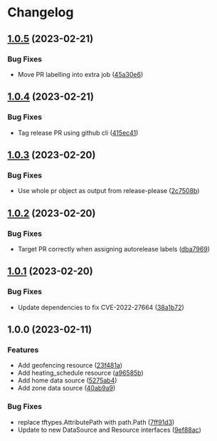 # Changelog

## [1.0.5](https://github.com/gonzolino/terraform-provider-tado/compare/v1.0.4...v1.0.5) (2023-02-21)


### Bug Fixes

* Move PR labelling into extra job ([45a30e6](https://github.com/gonzolino/terraform-provider-tado/commit/45a30e6e8e4ac71d624732065233eb892151b258))

## [1.0.4](https://github.com/gonzolino/terraform-provider-tado/compare/v1.0.3...v1.0.4) (2023-02-21)


### Bug Fixes

* Tag release PR using github cli ([415ec41](https://github.com/gonzolino/terraform-provider-tado/commit/415ec41834e2bce744f61e699926380e6ac8a8f9))

## [1.0.3](https://github.com/gonzolino/terraform-provider-tado/compare/v1.0.2...v1.0.3) (2023-02-20)


### Bug Fixes

* Use whole pr object as output from release-please ([2c7508b](https://github.com/gonzolino/terraform-provider-tado/commit/2c7508b0617e430faf2e7701e356d1fe4fa009c5))

## [1.0.2](https://github.com/gonzolino/terraform-provider-tado/compare/v1.0.1...v1.0.2) (2023-02-20)


### Bug Fixes

* Target PR correctly when assigning autorelease labels ([dba7969](https://github.com/gonzolino/terraform-provider-tado/commit/dba7969cec02009d5c5568f3a6b5074ccfadaa1d))

## [1.0.1](https://github.com/gonzolino/terraform-provider-tado/compare/v1.0.0...v1.0.1) (2023-02-20)


### Bug Fixes

* Update dependencies to fix CVE-2022-27664 ([38a1b72](https://github.com/gonzolino/terraform-provider-tado/commit/38a1b72862d535bc6b532ba5768a036144d6247b))

## 1.0.0 (2023-02-11)


### Features

* Add geofencing resource ([23f481a](https://github.com/gonzolino/terraform-provider-tado/commit/23f481a708de79963b33bd1288d2615b2926e6dd))
* Add heating_schedule resource ([a96585b](https://github.com/gonzolino/terraform-provider-tado/commit/a96585b3cdd2d4207a376fea7027c864760e1979))
* Add home data source ([5275ab4](https://github.com/gonzolino/terraform-provider-tado/commit/5275ab4ff6230d87d0c1cdefc3ff0489ca542680))
* Add zone data source ([40ab9a9](https://github.com/gonzolino/terraform-provider-tado/commit/40ab9a9312bde02b9d98105e6a8ba8cee7c09bb0))


### Bug Fixes

* replace tftypes.AttributePath with path.Path ([7ff91d3](https://github.com/gonzolino/terraform-provider-tado/commit/7ff91d32589f41d97e09cd1d35513d7f357067d1))
* Update to new DataSource and Resource interfaces ([9ef88ac](https://github.com/gonzolino/terraform-provider-tado/commit/9ef88acf4dd9ed30bd6ad04b20a2be3ebecf5c29))
